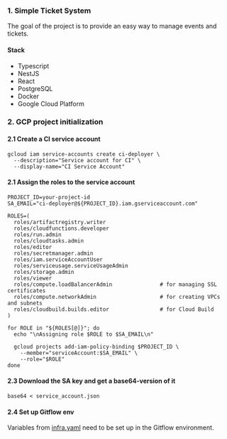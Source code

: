 ### 1. Simple Ticket System

The goal of the project is to provide an easy way to manage events and tickets.


#### Stack
* Typescript
* NestJS
* React
* PostgreSQL
* Docker
* Google Cloud Platform


### 2. GCP project initialization

#### 2.1 Create a CI service account 

```shell
gcloud iam service-accounts create ci-deployer \
  --description="Service account for CI" \
  --display-name="CI Service Account"
```

#### 2.1 Assign the roles to the service account 

```shell
PROJECT_ID=your-project-id
SA_EMAIL="ci-deployer@${PROJECT_ID}.iam.gserviceaccount.com"

ROLES=(
  roles/artifactregistry.writer
  roles/cloudfunctions.developer
  roles/run.admin
  roles/cloudtasks.admin
  roles/editor
  roles/secretmanager.admin
  roles/iam.serviceAccountUser
  roles/serviceusage.serviceUsageAdmin
  roles/storage.admin
  roles/viewer
  roles/compute.loadBalancerAdmin               # for managing SSL certificates
  roles/compute.networkAdmin                    # for creating VPCs and subnets
  roles/cloudbuild.builds.editor                # for Cloud Build
)
 
for ROLE in "${ROLES[@]}"; do
  echo "\nAssigning role $ROLE to $SA_EMAIL\n"

  gcloud projects add-iam-policy-binding $PROJECT_ID \
    --member="serviceAccount:$SA_EMAIL" \
    --role="$ROLE"
done

```

#### 2.3 Download the SA key and get a base64-version of it

```shell
base64 < service_account.json
```

#### 2.4 Set up Gitflow env
Variables from [infra.yaml](.github/workflows/infra.yaml) need to be set up in the Gitflow environment.
